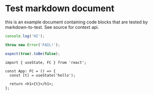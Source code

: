 # Test markdown document

this is an example document containing code blocks that are tested
by markdown-to-test. See source for context api.

<!--
title: logs to console
before: |
  import { jest } from '@jest/globals';
  jest.spyOn(console, 'log').mockImplementationOnce(() => {});
after: expect(console.log).toHaveBeenCalledTimes(1);
-->

```js
console.log('HI');
```

<!--
title: error example
before: 'expect(() => {'
after: '}).toThrowErrorMatchingInlineSnapshot(`"FAIL!"`);'
-->

```mjs
throw new Error('FAIL!');
```

<!-- ignore: true -->

```cjs
expect(true).toBe(false);
```

<!--
title: renders react element
before: import { create } from 'react-test-renderer';
after: |
  const element = create(<App />);

  expect(element.toJSON()).toEqual({
    type: 'h1',
    props: {},
    children: ['hello'],
  });
-->

```tsx
import { useState, FC } from 'react';

const App: FC = () => {
  const [t] = useState('hello');

  return <h1>{t}</h1>;
};
```
